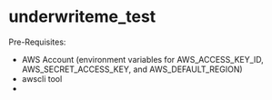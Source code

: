 # underwriteme_test

Pre-Requisites:

* AWS Account (environment variables for AWS_ACCESS_KEY_ID, AWS_SECRET_ACCESS_KEY, and AWS_DEFAULT_REGION)
* awscli tool
* 
